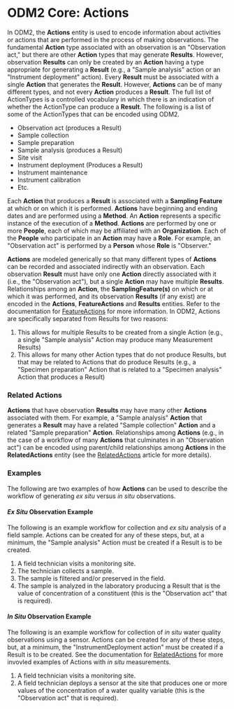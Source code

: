 ODM2 Core: Actions
==================

In ODM2, the **Actions** entity is used to encode information about activities or actions that are performed in the process of making observations.  The fundamental **Action** type associated with an observation is an "Observation act," but there are other **Action** types that may generate **Results**. However, observation **Results** can only be created by an **Action** having a type appropriate for generating a **Result** (e.g., a "Sample analysis" action or an "Instrument deployment" action). Every **Result** must be associated with a single **Action** that generates the **Result**.  However, **Actions** can be of many different types, and not every **Action** produces a **Result**. The full list of ActionTypes is a controlled vocabulary in which there is an indication of whether the ActionType can produce a **Result**. The following is a list of some of the ActionTypes that can be encoded using ODM2.  

* Observation act (produces a Result)
* Sample collection
* Sample preparation
* Sample analysis (produces a Result)
* Site visit
* Instrument deployment (Produces a Result)
* Instrument maintenance
* Instrument calibration
* Etc.

Each **Action** that produces a **Result** is associated with a **Sampling Feature** at which or on which it is performed. **Actions** have beginning and ending dates and are performed using a **Method**. An **Action** represents a specific instance of the execution of a **Method**. **Actions** are performed by one or more **People**, each of which may be affiliated with an **Organization**. Each of the **People** who participate in an **Action** may have a **Role**. For example, an "Observation act" is performed by a **Person** whose **Role** is "Observer."

**Actions** are modeled generically so that many different types of **Actions** can be recorded and associated indirectly with an observation.  Each observation **Result** must have only one **Action** directly associated with it (i.e., the "Observation act"), but a single **Action** may have multiple **Results**. Relationships among an **Action**, the **SamplingFeature(s)** on which or at which it was performed, and its observation **Results** (if any exist) are encoded in the  **Actions**, **FeatureActions** and **Results** entities.  Refer to the documentation for [FeatureActions](core_featureactions.md) for more information. In ODM2, Actions are specifically separated from Results for two reasons:

1. This allows for multiple Results to be created from a single Action (e.g., a single "Sample analysis" Action may produce many Measurement Results)
2. This allows for many other Action types that do not produce Results, but that may be related to Actions that do produce Results (e.g., a "Specimen preparation" Action that is related to a "Specimen analysis" Action that produces a Result)

### Related Actions ###
**Actions** that have observation **Results** may have many other **Actions** associated with them. For example, a "Sample analysis" **Action** that generates a **Result** may have a related "Sample collection" **Action** and a related "Sample preparation" **Action**. Relationships among **Actions** (e.g., in the case of a workflow of many **Actions** that culminates in an "Observation act") can be encoded using parent/child relationships among **Actions** in the **RelatedActions** entity (see the [RelatedActions](core_relatedactions.md) article for more details).

### Examples ###
The following are two examples of how **Actions** can be used to describe the workflow of generating *ex situ* versus *in situ* observations.

#### *Ex Situ* Observation Example ####

The following is an example workflow for collection and *ex situ* analysis of a field sample.  Actions can be created for any of these steps, but, at a minimum, the "Sample analysis" Action must be created if a Result is to be created.

1. A field technician visits a monitoring site. 
2. The technician collects a sample.  
3. The sample is filtered and/or preserved in the field. 
4. The sample is analyzed in the laboratory producing a Result that is the value of concentration of a constituent (this is the "Observation act" that is required).  

####  *In Situ* Observation Example ####

The following is an example workflow for collection of *in situ* water quality observations using a sensor.  Actions can be created for any of these steps, but, at a minimum, the "InstrumentDeployment action" must be created if a Result is to be created. See the documentation for [RelatedActions](core_relatedactions.md) for more invovled examples of Actions with *in situ* measurements.

1. A field technician visits a monitoring site.
2. A field technician deploys a sensor at the site that produces one or more values of the concentration of a water quality variable (this is the "Observation act" that is required).
